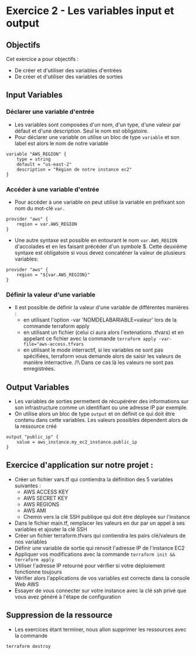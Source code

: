 # Exercice 2 - Les variables input et output

## Objectifs

Cet exercice a pour objectifs : 
* De créer et d'utiliser des variables d'entrées
* De créer et d'utiliser des variables de sorties


## Input Variables

### Déclarer une variable d'entrée
* Les variables sont composées d'un nom, d'un type, d'une valeur par défaut et d'une description. Seul le nom est obligatoire.
* Pour déclarer une variable on utilise un bloc de type `variable` et son label est alors le nom de notre variable
```
variable "AWS_REGION" {
    type = string
    default = "us-east-2"
    description = "Région de notre instance ec2"
}
```

### Accéder à une variable d'entrée
* Pour accéder à une variable on peut utilisé la variable en préfixant son nom du mot-clé `var.`
```
provider "aws" {
    region = var.AWS_REGION
}
```
* Une autre syntaxe est possible en entourant le nom `var.AWS_REGION` d'accolades et en les faisant précéder d'un symbole $. Cette deuxième syntaxe est obligatoire si vous devez concaténer la valeur de plusieurs variables:
```
provider "aws" {
    region = "${var.AWS_REGION}"
}
```

### Définir la valeur d'une variable

* Il est possible de définir la valeur d'une variable de différentes manières :
    * en utilisant l'option -var 'NOMDELABARIABLE=valeur' lors de la commande terraform apply
    * en utilisant un fichier (celui ci aura alors l'extenations .tfvars) et en appelant ce fichier avec la commande `terraform apply -var-file="aws-access.tfvars`
    * en utilisant le mode interractif, si les variables ne sont pas spécifiées, terraform vous demande alors de saisir les valeurs de manière interractive. /!\ Dans ce cas là les valeurs ne sont pas enregistrées.

## Output Variables 

* Les variables de sorties permettent de récupérérer des informations sur son infrastructure comme un identifiant ou une adresse IP par exemple.
* On utilise alors un bloc de type `output` et on définit ce qui doit être contenu dans cette variables. Les valeurs possibles dépendent alors de la ressource créé
```
output "public_ip" {
    value = aws_instance.my_ec2_instance.public_ip
}
```

## Exercice d'application sur notre projet :

* Créer un fichier vars.tf qui contiendra la définition des 5 variables suivantes : 
    * AWS ACCESS KEY
    * AWS SECRET KEY
    * AWS REGIONS
    * AWS AMI 
    * Chemin vers la clé SSH publique qui doit être déployée sur l'instance
* Dans le fichier main.tf, remplacer les valeurs en dur par un appel à ses variables et ajouter la clé SSH
* Créer un fichier terraform.tfvars qui contiendra les pairs clé/valeurs de nos variables
* Définir une variable de sortie qui renvoit l'adresse IP de l'instance EC2 
* Appliquer vos modifications avec la commande `terraform init && terraform apply`
* Utiliser l'adresse IP retourné pour vérifier si votre déploiement fonctionne toujours
* Vérifier alors l'applications de vos variables est correcte dans la console Web AWS
* Essayer de vous connecter sur votre instance avec la clé ssh privé que vous avez généré à l'étape de configuration

## Suppression de la ressource
* Les exercices étant terminer, nous allon supprimer les ressources avec la commande 
```
terraform destroy
```
